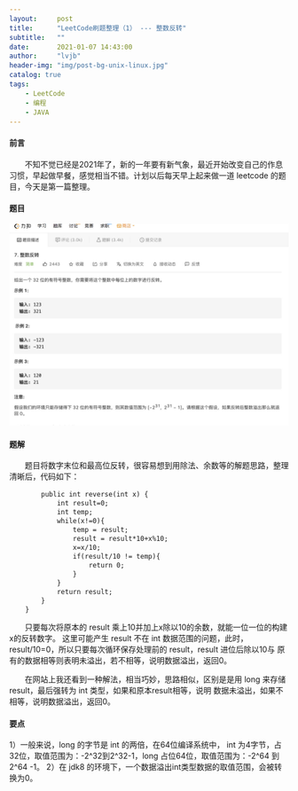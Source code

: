 ```yaml
---
layout:     post
title:      "LeetCode刷题整理（1） --- 整数反转"
subtitle:   ""
date:       2021-01-07 14:43:00
author:     "lvjb"
header-img: "img/post-bg-unix-linux.jpg"
catalog: true
tags:
    - LeetCode
    - 编程
    - JAVA
---
```


#### 前言
&emsp;&emsp;不知不觉已经是2021年了，新的一年要有新气象，最近开始改变自己的作息习惯，早起做早餐，感觉相当不错。计划以后每天早上起来做一道
leetcode 的题目，今天是第一篇整理。


#### 题目
 ![](/img/leetcode/number-reverse.jpg)
#### 题解
&emsp;&emsp;题目将数字末位和最高位反转，很容易想到用除法、余数等的解题思路，整理清晰后，代码如下：

``` class Solution {
        public int reverse(int x) {
            int result=0;
            int temp;
            while(x!=0){
                temp = result;
                result = result*10+x%10;
                x=x/10;
                if(result/10 != temp){
                    return 0;
                }
            }
            return result;
        }
    }
```  
&emsp;&emsp;只要每次将原本的 result 乘上10并加上x除以10的余数，就能一位一位的构建x的反转数字。
这里可能产生 result 不在 int 数据范围的问题，此时，result/10=0，所以只要每次循环保存处理前的 result，result 进位后除以10与
原有的数据相等则表明未溢出，若不相等，说明数据溢出，返回0。

&emsp;&emsp;在网站上我还看到一种解法，相当巧妙，思路相似，区别是是用 long 来存储 result，最后强转为 int 类型，如果和原本result相等，说明
数据未溢出，如果不相等，说明数据溢出，返回0。

#### 要点
1）一般来说，long 的字节是 int 的两倍，在64位编译系统中， int 为4字节，占32位，取值范围为：-2^32到2^32-1，long 占位64位，取值范围为：-2^64 到2^64 -1。
2）在 jdk8 的环境下，一个数据溢出int类型数据的取值范围，会被转换为0。
